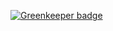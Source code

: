 
[![Greenkeeper badge](https://badges.greenkeeper.io/easilyBaffled/systemic-tag.svg)](https://greenkeeper.io/)
